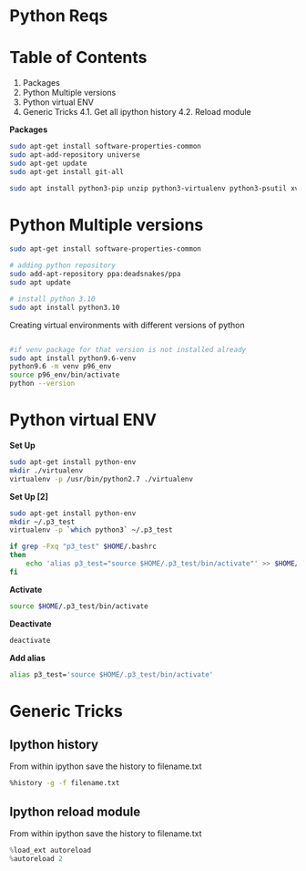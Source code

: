 # Python Reqs

# Table of Contents
1. Packages
2. Python Multiple versions
3. Python virtual ENV
4. Generic Tricks
 4.1. Get all ipython history
 4.2. Reload module


**Packages**
```bash
sudo apt-get install software-properties-common
sudo apt-add-repository universe
sudo apt-get update
sudo apt-get install git-all

sudo apt install python3-pip unzip python3-virtualenv python3-psutil xvfb -y
```
# Python Multiple versions

```bash
sudo apt-get install software-properties-common

# adding python repository 
sudo add-apt-repository ppa:deadsnakes/ppa
sudo apt update

# install python 3.10
sudo apt install python3.10
```

Creating virtual environments with different versions of python

```bash

#if venv package for that version is not installed already
sudo apt install python9.6-venv
python9.6 -m venv p96_env
source p96_env/bin/activate
python --version

```


# Python virtual ENV

**Set Up**
```bash
sudo apt-get install python-env
mkdir ./virtualenv
virtualenv -p /usr/bin/python2.7 ./virtualenv
```

**Set Up [2]**
```bash
sudo apt-get install python-env
mkdir ~/.p3_test
virtualenv -p `which python3` ~/.p3_test

if grep -Fxq "p3_test" $HOME/.bashrc
then
	echo 'alias p3_test="source $HOME/.p3_test/bin/activate"' >> $HOME/.bashrc
fi
```


**Activate**
```bash
source $HOME/.p3_test/bin/activate
```

**Deactivate**
```bash
deactivate
```

**Add alias**
```bash
alias p3_test='source $HOME/.p3_test/bin/activate'

```
# Generic Tricks

## Ipython history

From within ipython save the history to filename.txt
```bash
%history -g -f filename.txt
```

## Ipython reload module

From within ipython save the history to filename.txt
```python
%load_ext autoreload
%autoreload 2
```
